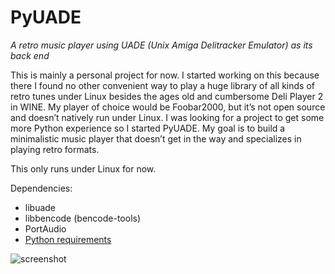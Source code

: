 # PyUADE

*A retro music player using UADE (Unix Amiga Delitracker Emulator) as its back end*

This is mainly a personal project for now. I started working on this because there I found no other convenient way to play a huge library of all kinds of retro tunes under Linux besides the ages old and cumbersome Deli Player 2 in WINE. My player of choice would be Foobar2000, but it’s not open source and doesn’t natively run under Linux. I was looking for a project to get some more Python experience so I started PyUADE. My goal is to build a minimalistic music player that doesn’t get in the way and specializes in playing retro formats.

This only runs under Linux for now.

Dependencies:
- libuade
- libbencode (bencode-tools)
- PortAudio
- [Python requirements](requirements.txt)

![screenshot](https://user-images.githubusercontent.com/5293125/155572697-cf70b894-14d4-4ce8-8e8c-ffd813df8694.png)
